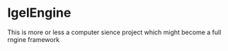 # IgelEngine
This is more or less a computer sience project which might become a full rngine framework
